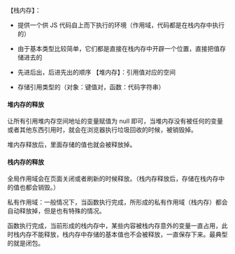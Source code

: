 【栈内存】：
-  提供一个供 JS 代码自上而下执行的环境（作用域，代码都是在栈内存中执行的）
-  由于基本类型比较简单，它们都是直接在栈内存中开辟一个位置，直接把值存储进去的
- 先进后出，后进先出的顺序
【堆内存】：引用值对应的空间

- 存储引用类型的（对象：键值对，函数：代码字符串）

#### 堆内存的释放
让所有引用堆内存空间地址的变量赋值为 null 即可，当堆内存没有被任何的变量或者其他东西引用时，就会在浏览器执行垃圾回收的时候，被销毁掉。

堆内存释放后，里面存储的值也就会被释放掉。

#### 栈内存的释放
全局作用域会在页面关闭或者刷新的时候释放。（栈内存释放后，存储在栈内存中的值也都会销毁。）

私有作用域：一般情况下，当函数执行完成，所形成的私有作用域（栈内存）都会自动释放掉，但是也有特殊的情况。

函数执行完成，当前形成的栈内存中，某些内容被栈内存意外的变量一直占用，此时栈内存不能释放，栈内存中存储的基本值也不会被释放，一直保存下来。最典型的就是闭包。